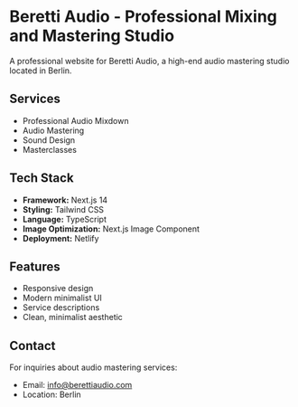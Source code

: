 # Beretti Audio - Professional Mixing and Mastering Studio

A professional website for Beretti Audio, a high-end audio mastering studio located in Berlin.

## Services

- Professional Audio Mixdown
- Audio Mastering
- Sound Design
- Masterclasses

## Tech Stack

- **Framework:** Next.js 14
- **Styling:** Tailwind CSS
- **Language:** TypeScript
- **Image Optimization:** Next.js Image Component
- **Deployment:** Netlify


## Features

- Responsive design
- Modern minimalist UI
- Service descriptions
- Clean, minimalist aesthetic

## Contact

For inquiries about audio mastering services:
- Email: info@berettiaudio.com
- Location: Berlin
